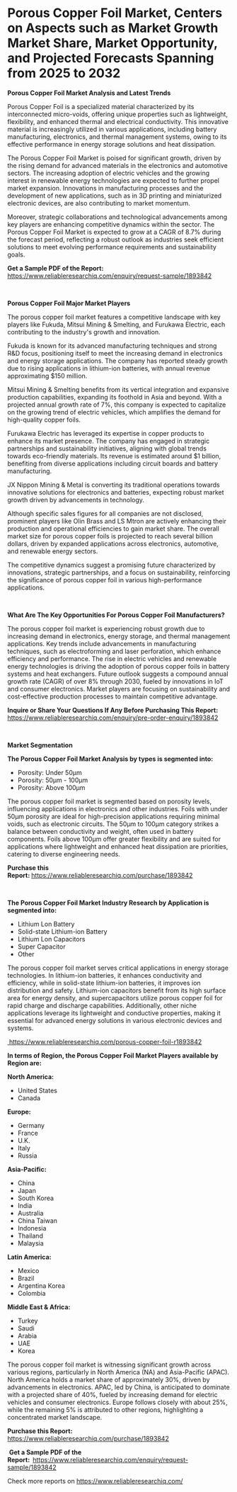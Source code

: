 <p><h1>Porous Copper Foil Market, Centers on Aspects such as Market Growth Market Share, Market Opportunity, and Projected Forecasts Spanning from 2025 to 2032</h1></p><p><strong>Porous Copper Foil Market Analysis and Latest Trends</strong></p>
<p><p>Porous Copper Foil is a specialized material characterized by its interconnected micro-voids, offering unique properties such as lightweight, flexibility, and enhanced thermal and electrical conductivity. This innovative material is increasingly utilized in various applications, including battery manufacturing, electronics, and thermal management systems, owing to its effective performance in energy storage solutions and heat dissipation.</p><p>The Porous Copper Foil Market is poised for significant growth, driven by the rising demand for advanced materials in the electronics and automotive sectors. The increasing adoption of electric vehicles and the growing interest in renewable energy technologies are expected to further propel market expansion. Innovations in manufacturing processes and the development of new applications, such as in 3D printing and miniaturized electronic devices, are also contributing to market momentum.</p><p>Moreover, strategic collaborations and technological advancements among key players are enhancing competitive dynamics within the sector. The Porous Copper Foil Market is expected to grow at a CAGR of 8.7% during the forecast period, reflecting a robust outlook as industries seek efficient solutions to meet evolving performance requirements and sustainability goals.</p></p>
<p><strong>Get a Sample PDF of the Report:&nbsp;</strong> <a href="https://www.reliableresearchiq.com/enquiry/request-sample/1893842?utm_campaign=3100&utm_medium=2&utm_source=Github&utm_content=ia&utm_term=03042025&utm_id=porous-copper-foil">https://www.reliableresearchiq.com/enquiry/request-sample/1893842</a></p>
<p>&nbsp;</p>
<p><strong>Porous Copper Foil Major Market Players</strong></p>
<p><p>The porous copper foil market features a competitive landscape with key players like Fukuda, Mitsui Mining & Smelting, and Furukawa Electric, each contributing to the industry's growth and innovation. </p><p>Fukuda is known for its advanced manufacturing techniques and strong R&D focus, positioning itself to meet the increasing demand in electronics and energy storage applications. The company has reported steady growth due to rising applications in lithium-ion batteries, with annual revenue approximating $150 million.</p><p>Mitsui Mining & Smelting benefits from its vertical integration and expansive production capabilities, expanding its foothold in Asia and beyond. With a projected annual growth rate of 7%, this company is expected to capitalize on the growing trend of electric vehicles, which amplifies the demand for high-quality copper foils.</p><p>Furukawa Electric has leveraged its expertise in copper products to enhance its market presence. The company has engaged in strategic partnerships and sustainability initiatives, aligning with global trends towards eco-friendly materials. Its revenue is estimated around $1 billion, benefiting from diverse applications including circuit boards and battery manufacturing.</p><p>JX Nippon Mining & Metal is converting its traditional operations towards innovative solutions for electronics and batteries, expecting robust market growth driven by advancements in technology. </p><p>Although specific sales figures for all companies are not disclosed, prominent players like Olin Brass and LS Mtron are actively enhancing their production and operational efficiencies to gain market share. The overall market size for porous copper foils is projected to reach several billion dollars, driven by expanded applications across electronics, automotive, and renewable energy sectors.  </p><p>The competitive dynamics suggest a promising future characterized by innovations, strategic partnerships, and a focus on sustainability, reinforcing the significance of porous copper foil in various high-performance applications.</p></p>
<p>&nbsp;</p>
<p><strong>What Are The Key Opportunities For Porous Copper Foil Manufacturers?</strong></p>
<p><p>The porous copper foil market is experiencing robust growth due to increasing demand in electronics, energy storage, and thermal management applications. Key trends include advancements in manufacturing techniques, such as electroforming and laser perforation, which enhance efficiency and performance. The rise in electric vehicles and renewable energy technologies is driving the adoption of porous copper foils in battery systems and heat exchangers. Future outlook suggests a compound annual growth rate (CAGR) of over 8% through 2030, fueled by innovations in IoT and consumer electronics. Market players are focusing on sustainability and cost-effective production processes to maintain competitive advantage.</p></p>
<p><strong>Inquire or Share Your Questions If Any Before Purchasing This Report:</strong> <a href="https://www.reliableresearchiq.com/enquiry/pre-order-enquiry/1893842?utm_campaign=3100&utm_medium=2&utm_source=Github&utm_content=ia&utm_term=03042025&utm_id=porous-copper-foil">https://www.reliableresearchiq.com/enquiry/pre-order-enquiry/1893842</a></p>
<p>&nbsp;</p>
<p><strong>Market Segmentation</strong></p>
<p><strong>The Porous Copper Foil Market Analysis by types is segmented into:</strong></p>
<p><ul><li>Porosity: Under 50μm</li><li>Porosity: 50μm - 100μm</li><li>Porosity: Above 100μm</li></ul></p>
<p><p>The porous copper foil market is segmented based on porosity levels, influencing applications in electronics and other industries. Foils with under 50μm porosity are ideal for high-precision applications requiring minimal voids, such as electronic circuits. The 50μm to 100μm category strikes a balance between conductivity and weight, often used in battery components. Foils above 100μm offer greater flexibility and are suited for applications where lightweight and enhanced heat dissipation are priorities, catering to diverse engineering needs.</p></p>
<p><strong>Purchase this Report:&nbsp;</strong><a href="https://www.reliableresearchiq.com/purchase/1893842?utm_campaign=3100&utm_medium=2&utm_source=Github&utm_content=ia&utm_term=03042025&utm_id=porous-copper-foil">https://www.reliableresearchiq.com/purchase/1893842</a></p>
<p>&nbsp;</p>
<p><strong>The Porous Copper Foil Market Industry Research by Application is segmented into:</strong></p>
<p><ul><li>Lithium Lon Battery</li><li>Solid-state Lithium-ion Battery</li><li>Lithium Lon Capacitors</li><li>Super Capacitor</li><li>Other</li></ul></p>
<p><p>The porous copper foil market serves critical applications in energy storage technologies. In lithium-ion batteries, it enhances conductivity and efficiency, while in solid-state lithium-ion batteries, it improves ion distribution and safety. Lithium-ion capacitors benefit from its high surface area for energy density, and supercapacitors utilize porous copper foil for rapid charge and discharge capabilities. Additionally, other niche applications leverage its lightweight and conductive properties, making it essential for advanced energy solutions in various electronic devices and systems.</p></p>
<p><a href="https://www.reliableresearchiq.com/porous-copper-foil-r1893842?utm_campaign=3100&utm_medium=2&utm_source=Github&utm_content=ia&utm_term=03042025&utm_id=porous-copper-foil">&nbsp;https://www.reliableresearchiq.com/porous-copper-foil-r1893842</a></p>
<p><strong>In terms of Region, the Porous Copper Foil Market Players available by Region are:</strong></p>
<p>
    <p> <strong> North America: </strong>
        <ul>
            <li>United States</li>
            <li>Canada</li>
        </ul>
        </p> 
    <p> <strong> Europe: </strong>
        <ul>
            <li>Germany</li>
            <li>France</li>
            <li>U.K.</li>
            <li>Italy</li>
            <li>Russia</li>
        </ul>
        </p> 
    <p> <strong> Asia-Pacific: </strong>
        <ul>
            <li>China</li>
            <li>Japan</li>
            <li>South Korea</li>
            <li>India</li>
            <li>Australia</li>
            <li>China Taiwan</li>
            <li>Indonesia</li>
            <li>Thailand</li>
            <li>Malaysia</li>
        </ul>
        </p> 
    <p> <strong> Latin America: </strong>
        <ul>
            <li>Mexico</li>
            <li>Brazil</li>
            <li>Argentina Korea</li>
            <li>Colombia</li>
        </ul>
        </p> 
    <p> <strong> Middle East & Africa: </strong>
        <ul>
            <li>Turkey</li>
            <li>Saudi</li>
            <li>Arabia</li>
            <li>UAE</li>
            <li>Korea</li>
        </ul>
    </p>
    </p>
<p><p>The porous copper foil market is witnessing significant growth across various regions, particularly in North America (NA) and Asia-Pacific (APAC). North America holds a market share of approximately 30%, driven by advancements in electronics. APAC, led by China, is anticipated to dominate with a projected share of 40%, fueled by increasing demand for electric vehicles and consumer electronics. Europe follows closely with about 25%, while the remaining 5% is attributed to other regions, highlighting a concentrated market landscape.</p></p>
<p><strong>Purchase this Report: </strong><a href="https://www.reliableresearchiq.com/purchase/1893842?utm_campaign=3100&utm_medium=2&utm_source=Github&utm_content=ia&utm_term=03042025&utm_id=porous-copper-foil">https://www.reliableresearchiq.com/purchase/1893842</a></p>
<p>&nbsp;<strong>Get a Sample PDF of the Report:&nbsp;&nbsp;</strong><a href="https://www.reliableresearchiq.com/enquiry/request-sample/1893842?utm_campaign=3100&utm_medium=2&utm_source=Github&utm_content=ia&utm_term=03042025&utm_id=porous-copper-foil">https://www.reliableresearchiq.com/enquiry/request-sample/1893842</a></p>
<p><strong></strong></p>
<p>Check more reports on <a href="https://www.reliableresearchiq.com/?utm_campaign=3100&utm_medium=2&utm_source=Github&utm_content=ia&utm_term=03042025&utm_id=porous-copper-foil">https://www.reliableresearchiq.com/</a></p>